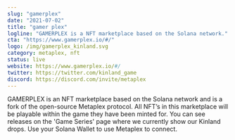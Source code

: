 ```yaml
---
slug: "gamerplex"
date: "2021-07-02"
title: "gamer plex"
logline: "GAMERPLEX is a NFT marketplace based on the Solana network."
cta: "https://www.gamerplex.io/#/"
logo: /img/gamerplex_kinland.svg
category: metaplex, nft
status: live
website: https://www.gamerplex.io/#/
twitter: https://twitter.com/kinland_game
discord: https://discord.com/invite/metaplex
---
```


GAMERPLEX is an NFT marketplace based on the Solana network and is a fork of the open-source Metaplex protocol. All NFT’s in this marketplace will be playable within the game they have been minted for. You can see releases on the 'Game Series' page where we currently show our Kinland drops. Use your Solana Wallet to use Metaplex to connect.
